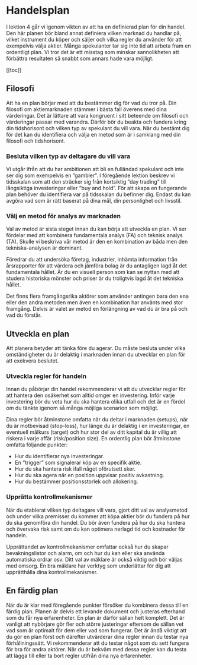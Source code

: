 # Handelsplan

I lektion 4 går vi igenom vikten av att ha en definierad plan för din handel. Den här planen bör bland annat definiera vilken marknad du handlar på, vilket instrument du köper och säljer och vilka regler du använder för att exempelvis välja aktier. Många spekulanter tar sig inte tid att arbeta fram en ordentligt plan. Vi tror det är ett misstag som minskar sannolikheten att förbättra resultaten så snabbt som annars hade vara möjligt.

[[toc]]

## Filosofi

Att ha en plan börjar med att du bestämmer dig för vad du tror på. Din filosofi om aktiemarknaden stämmer i bästa fall överens med dina värderingar. Det är lättare att vara kongruent i sitt beteende om filosofi och värderingar passar med varandra. Därför bör du beakta och fundera kring din tidshorisont och vilken typ av spekulant du vill vara. När du bestämt dig för det kan du identifiera och välja en metod som är i samklang med din filosofi och tidshorisont.

### Besluta vilken typ av deltagare du vill vara

Vi utgår ifrån att du har ambitionen att bli en fulländad spekulant och inte ser dig som exempelvis en ”gambler”. I föregående lektion beskrev vi tidsskalan som att den sträcker sig från kortsiktig ”day trading” till långsiktiga investeringar eller ”buy and hold”. För att skapa en fungerande plan behöver du identifiera var på tidsskalan du befinner dig. Endast du kan avgöra vad som är rätt baserat på dina mål, din personlighet och livsstil.

### Välj en metod för analys av marknaden

Val av metod är sista steget innan du kan börja att utveckla en plan. Vi ser fördelar med att kombinera fundamentala analys (FA) och teknisk analys (TA). Skulle vi beskriva vår metod är den en kombination av båda men den tekniska-analysen är dominant.

Föredrar du att undersöka företag, industrier, inhämta information från årsrapporter för att värdera och jämföra bolag är du antagligen lagd åt det fundamentala hållet. Är du en visuell person som kan se nyttan med att studera historiska mönster och priser är du troligtvis lagd åt det tekniska hållet.

Det finns flera framgångsrika aktörer som använder antingen bara den ena eller den andra metoden men även en kombination har använts med stor framgång. Delvis är valet av metod en förlängning av vad du är bra på och vad du förstår.

## Utveckla en plan

Att planera betyder att tänka före du agerar. Du måste besluta under vilka omständigheter du är delaktig i marknaden innan du utvecklar en plan för att exekvera beslutet.

### Utveckla regler för handeln

Innan du påbörjar din handel rekommenderar vi att du utvecklar regler för att hantera den osäkerhet som alltid omger en investering. Inför varje investering bör du veta hur du ska hantera olika utfall och det är en fördel om du tänkte igenom så många möjliga scenarion som möjligt.

Dina regler bör åtminstone omfatta när du deltar i marknaden (setups), när du är motbevisad (stop-loss), hur länge du är delaktig i en investeringar, en eventuell målkurs (target) och hur stor del av ditt kapital du är villig att riskera i varje affär (risk/position size). En ordentlig plan bör åtminstone omfatta följande punkter:

- Hur du identifierar nya investeringar.
- En ”trigger” som signalerar köp av en specifik aktie.
- Hur du ska hantera risk ifall något oförutsett sker.
- Hur du ska agera när en position uppvisar positiv avkastning.
- Hur du bestämmer positionsstorlek och allokering.

### Upprätta kontrollmekanismer

När du etablerat vilken typ deltagare vill vara, gjort ditt val av analysmetod och under vilka premisser du kommer att köpa aktier bör du fundera på hur du ska genomföra din handel. Du bör även fundera på hur du ska hantera och övervaka risk samt om du kan optimera nerlagd tid och kostnader för handeln.

Upprättandet av kontrollmekanismer omfattar också hur du skapar bevakningslistor och alarm, om och hur du kan eller ska använda automatiska ordrar osv. Ditt val av mäklare är också viktig och bör väljas med omsorg. En bra mäklare har verktyg som underlättar för dig att upprätthålla dina kontrollmekanismer.

## En färdig plan

När du är klar med föregående punkter försöker du kombinera dessa till en färdig plan. Planen är delvis ett levande dokument och justeras efterhand som du får nya erfarenheter. En plan är därför sällan helt komplett. Det är vanligt att nybörjare gör fler och större justeringar eftersom de sällan vet vad som är optimalt för dem eller vad som fungerar. Det är ändå viktigt att du gör en plan först och därefter utvärderar dina regler innan du testar nya förhållningssätt. Vi rekommenderar att du testar något som du sett fungera för bra för andra aktörer. När du är bekväm med dessa regler kan du testa att lägga till eller ta bort regler utifrån dina nya erfarenheter.
